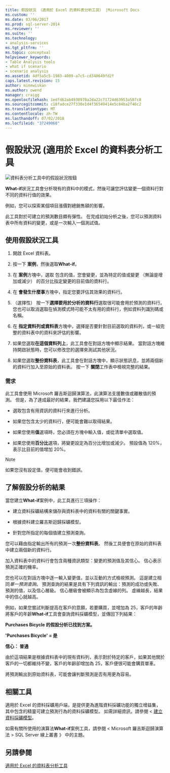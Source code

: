 ```yaml
---
title: 假設狀況 （適用於 Excel 的資料表分析工具） |Microsoft Docs
ms.custom: ''
ms.date: 03/06/2017
ms.prod: sql-server-2014
ms.reviewer: ''
ms.suite: ''
ms.technology:
- analysis-services
ms.tgt_pltfrm: ''
ms.topic: conceptual
helpviewer_keywords:
- Table Analysis tools
- what if scenario
- scenario analysis
ms.assetid: 4df5a5c5-1983-4009-a7c5-cd340649fd2f
caps.latest.revision: 15
author: minewiskan
ms.author: owend
manager: craigg
ms.openlocfilehash: 1edfd62ab4938970a2da22c71724d63953a507c8
ms.sourcegitcommit: c18fadce27f330e1d4f36549414e5c84ba2f46c2
ms.translationtype: MT
ms.contentlocale: zh-TW
ms.lasthandoff: 07/02/2018
ms.locfileid: "37249068"
---
```

# <a name="what-if-scenario-table-analysis-tools-for-excel"></a>假設狀況 (適用於 Excel 的資料表分析工具
  ![資料表分析工具中的假設狀況按鈕](media/tat-whatif.gif "那假設狀況資料表分析工具中的按鈕")  
  
 **What-if**狀況工具會分析現有的資料中的模式，然後可讓您評估變更一個資料行對不同的資料行值的效果。  
  
 例如，您可以探索某個項目漲價對總銷售額的影響。  
  
 此工具對於可建立的預測數目頗有彈性。 在完成初始分析之後，您可以預測資料表中所有資料的變更，或是一次輸入一個測試值。  
  
## <a name="using-the-what-if-scenario-tool"></a>使用假設狀況工具  
  
1.  開啟 Excel 資料表。  
  
2.  按一下 **案例**，然後選取**What-if**。  
  
3.  在 **案例**方塊中，選取 包含的值，您會變更，並為特定的值或變更 （無論是增加或減少） 的百分比指定變更的目前值的資料行。  
  
4.  在 **會發生什麼事**方塊中，指定您要評估其效果的資料行。  
  
5.  （選擇性） 按一下**選擇要用於分析的資料行**選取很可能會用於預測的資料行。 您也可以取消選取在偵測模式時可能不太有用的資料行，例如資料列識別碼或名稱。  
  
6.  在 **指定資料列或資料表**方塊中，選擇是否要針對目前選取的資料列，或一組完整的資料表中的資料來評估的影響。  
  
7.  如果您選取**在這個資料列上**，此工具會在對話方塊中顯示結果。 當對話方塊維持開啟狀態時，您可以修改您的選擇來測試其他狀況。  
  
8.  如果您選取**整份資料表**，此工具會在對話方塊中，顯示狀態訊息，並將兩個新的資料行加入至原始的資料表。 按一下 **關閉**工作表中檢視完整的結果。  
  
### <a name="requirements"></a>需求  
 此工具會使用 Microsoft 羅吉斯迴歸演算法，此演算法支援數值或離散值的預測。 但是，為了達成最好的結果，我們建議您採用以下最佳作法：  
  
-   選取包含有用資訊的資料行來進行分析。  
  
-   如果您包含太少的資料行，便可能會難以取得結果。  
  
-   如果您使用**值**選項時，您必須在方塊中輸入值，或從清單中選取值。  
  
-   如果您使用**百分比**選項，將變更設定為百分比增加或減少。 預設值為 120%，表示比目前的值增加 20%。  
  
> [!NOTE]  
>  如果您沒有設定值，便可能會收到錯誤。  
  
## <a name="understanding-the-results-of-what-if-analysis"></a>了解假設分析的結果  
 當您建立**What-if**案例中，此工具進行三項操作：  
  
-   建立資料採礦結構來儲存與資料表中的資料有關的關鍵事實。  
  
-   根據資料建立羅吉斯迴歸採礦模型。  
  
-   針對您所指定的每個值建立預測查詢。  
  
 您可以藉由指定輸出所有的預測一次**整份資料表**。 然後工具便會在原始的資料表中建立兩個新的資料行。  
  
 加入資料表中的資料行會包含兩種資訊類型：變更的預測值及其信心。 信心表示預測正確的機率。  
  
 您也可以在對話方塊中逐一輸入變更值，並以互動的方式檢視預測。 這是建立相同*單一預測查詢*。 預測查詢的結果是具有下列資訊的輸出：預測的成功或失敗、預測的值，以及信心層級。 信心層級會被顯示為包含虛線的列。 虛線越長，結果中的信心就越高。  
  
 例如，如果您嘗試判斷提高在客戶的意願，若要購買，並增加為 25，客戶的年齡將客戶的年齡**What-if**工具會查詢資料採礦模型，並傳回下列結果：  
  
 **Purchases Bicycle 的假設分析已找到方案。**  
  
 **'Purchases Bicycle' = 是**  
  
 **信心： 普通**  
  
 由於這項結果是根據資料表中的現有資料列，表示對於特定的客戶，如果其他關於客戶的一切都維持不變，客戶的年齡卻增加為 25，客戶便很可能會購買單車。  
  
 將預測輸出到原始資料表，可能會讓判斷預測是否有用更為容易。  
  
## <a name="related-tools"></a>相關工具  
 適用於 Excel 的資料採礦用戶端，是提供更為進階資料採礦功能的獨立增益集，其中包含的精靈可建立預測行為的資料採礦模型。 如需詳細資訊，請參閱 <<c0> [ 建立資料採礦模型](creating-a-data-mining-model.md)。  
  
 如需有關所使用的演算法**What-if**案例工具，請參閱 < Microsoft 羅吉斯迴歸演算法 > SQL Server 線上叢書 》 中的主題。  
  
## <a name="see-also"></a>另請參閱  
 [適用於 Excel 的資料表分析工具](table-analysis-tools-for-excel.md)  
  
  
